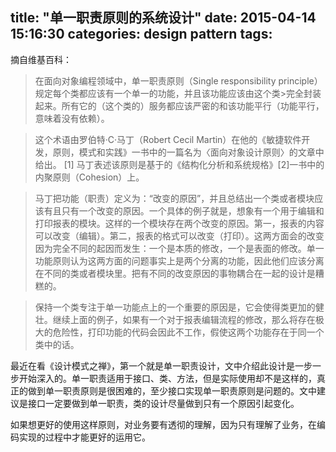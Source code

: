 title: "单一职责原则的系统设计"
date: 2015-04-14 15:16:30
categories: design pattern
tags:
---

摘自维基百科：

>在面向对象编程领域中，单一职责原则（Single responsibility principle）规定每个类都应该有一个单一的功能，并且该功能应该由这个类>完全封装起来。所有它的（这个类的）服务都应该严密的和该功能平行（功能平行，意味着没有依赖）。

>这个术语由罗伯特·C·马丁（Robert Cecil Martin）在他的《敏捷软件开发，原则，模式和实践》一书中的一篇名为〈面向对象设计原则〉的文章中给出。 [1] 马丁表述该原则是基于的《结构化分析和系统规格》[2]一书中的内聚原则（Cohesion）上。

>马丁把功能（职责）定义为：“改变的原因”，并且总结出一个类或者模块应该有且只有一个改变的原因。一个具体的例子就是，想象有一个用于编辑和打印报表的模块。这样的一个模块存在两个改变的原因。第一，报表的内容可以改变（编辑）。第二，报表的格式可以改变（打印）。这两方面会的改变因为完全不同的起因而发生：一个是本质的修改，一个是表面的修改。单一功能原则认为这两方面的问题事实上是两个分离的功能，因此他们应该分离在不同的类或者模块里。把有不同的改变原因的事物耦合在一起的设计是糟糕的。

>保持一个类专注于单一功能点上的一个重要的原因是，它会使得类更加的健壮。继续上面的例子，如果有一个对于报表编辑流程的修改，那么将存在极大的危险性，打印功能的代码会因此不工作，假使这两个功能存在于同一个类中的话。

<!--more-->

最近在看《设计模式之禅》，第一个就是单一职责设计，文中介绍此设计是一步一步开始深入的。单一职责适用于接口、类、方法，但是实际使用却不是这样的，真正的做到单一职责原则是很困难的，至少接口实现单一职责原则是问题的。文中建议是接口一定要做到单一职责，类的设计尽量做到只有一个原因引起变化。  

如果想更好的使用这样原则，对业务要有透彻的理解，因为只有理解了业务，在编码实现的过程中才能更好的运用它。